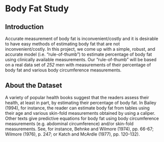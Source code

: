# Body Fat Study

## Introduction

Accurate measurement of body fat is inconvenient/costly and it is desirable to have easy methods of estimating body fat that are not inconvenient/costly. In this project, we come up with a simple, robust, and accurate model (i.e. “rule-of-thumb”) to estimate percentage of body fat using clinically available measurements. Our “rule-of-thumb” will be based on a real data set of *252* men with measurements of their percentage of body fat and various body circumference measurements.

## About the Dataset

A variety of popular health books suggest that the readers assess their health, at least in part, by estimating their percentage of body fat. In Bailey (1994), for instance, the reader can estimate body fat from tables using their age and various skin-fold measurements obtained by using a caliper. Other texts give predictive equations for body fat using body circumference measurements (e.g. abdominal circumference) and/or skin-fold measurements. See, for instance, Behnke and Wilmore (1974), pp. 66-67; Wilmore (1976), p. 247; or Katch and McArdle (1977), pp. 120-132).
